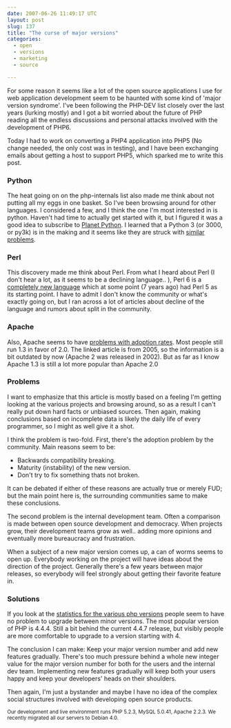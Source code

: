 ```yaml
---
date: 2007-06-26 11:49:17 UTC
layout: post
slug: 137
title: "The curse of major versions"
categories:
  - open
  - versions
  - marketing
  - source

---
```

<p>For some reason it seems like a lot of the open source applications I use for web application development seem to be haunted with some kind of 'major version syndrome'. I've been following the PHP-DEV list closely over the last years (lurking mostly) and I got a bit worried about the future of PHP reading all the endless discussions and personal attacks involved with the development of PHP6.</p>

<p>Today I had to work on converting a PHP4 application into PHP5 (No change needed, the only cost was in testing), and I have been exchanging emails about getting a host to support PHP5, which sparked me to write this post.</p>

<h3>Python</h3>

<p>The heat going on on the php-internals list also made me think about not putting all my eggs in one basket. So I've been browsing around for other languages. I considered a few, and I think the one I'm most interested in is python. Haven't had time to actually get started with it, but I figured it was a good idea to subscribe to <a href="http://planet.python.org/">Planet Python</a>. I learned that a Python 3 (or 3000, or py3k) is in the making and it seems like they are struck with <a href="http://oakwinter.com/code/on-python-3000-whinging/">similar problems</a>.</p>

<h3>Perl</h3>

<p>This discovery made me think about Perl. From what I heard about Perl (I don't hear a lot, as it seems to be a declining language.. ), Perl 6 is a <a href="http://www.perlmonks.org/?node_id=614634">completely new language</a> which at some point (7 years ago) had Perl 5 as its starting point. I have to admit I don't know the community or what's exactly going on, but I ran across a lot of articles about decline of the language and rumors about split in the community.</p>

<h3>Apache</h3>

<p>Also, Apache seems to have <a href="http://www.jimjag.com/imo/index.php?/archives/16-Is-Apache-1.3-Apache-2.0s-worse-enemy.html">problems with adoption rates</a>. Most people still run 1.3 in favor of 2.0. The linked article is from 2005, so the information is a bit outdated by now (Apache 2 was released in 2002). But as far as I know Apache 1.3 is still a lot more popular than Apache 2.0</p>

<h3>Problems</h3>

<p>I want to emphasize that this article is mostly based on a feeling I'm getting looking at the various projects and browsing around, so as a result I can't really put down hard facts or unbiased sources. Then again, making conclusions based on incomplete data is likely the daily life of every programmer, so I might as well give it a shot.</p> 

<p>I think the problem is two-fold. First, there's the adoption problem by the community. Main reasons seem to be:</p>

<ul>
  <li>Backwards compatibility breaking.</li>
  <li>Maturity (instability) of the new version.</li>
  <li>Don't try to fix something thats not broken.</li>
</ul>

<p>It can be debated if either of these reasons are actually true or merely FUD; but the main point here is, the surrounding communities same to make these conclusions.</p>

<p>The second problem is the internal development team. Often a comparison is made between open source development and democracy. When projects grow, their development teams grow as well.. adding more opinions and eventually more bureaucracy and frustration.</p>

<p>When a subject of a new major version comes up, a can of worms seems to open up. Everybody working on the project will have ideas about the direction of the project. Generally there's a few years between major releases, so everybody will feel strongly about getting their favorite feature in.</p>

<h3>Solutions</h3>

<p>If you look at the <a href="http://www.nexen.net/images/stories/phpversion/200705/versions.en.png">statistics for the various php versions</a> people seem to have no problem to upgrade between minor versions. The most popular version of PHP is 4.4.4. Still a bit behind the current 4.4.7 release, but visibly people are more comfortable to upgrade to a version starting with 4.</p>

<p>The conclusion I can make: Keep your major version number and add new features gradually. There's too much pressure behind a whole new integer value for the major version number for both for the users and the internal dev team. Implementing new features gradually will keep both your users happy and keep your developers' heads on their shoulders.</p>

<p>Then again, I'm just a bystander and maybe I have no idea of the complex social structures involved with developing open source products.</p>

<p><small>Our development and live environment runs PHP 5.2.3, MySQL 5.0.41, Apache 2.2.3. We recently migrated all our servers to Debian 4.0.</small></p>
